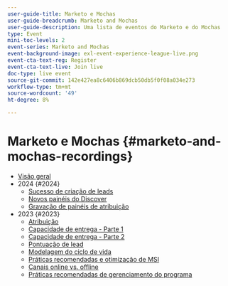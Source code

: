```yaml
---
user-guide-title: Marketo e Mochas
user-guide-breadcrumb: Marketo and Mochas
user-guide-description: Uma lista de eventos do Marketo e do Mochas
type: Event
mini-toc-levels: 2
event-series: Marketo and Mochas
event-background-image: exl-event-experience-league-live.png
event-cta-text-reg: Register
event-cta-text-live: Join live
doc-type: live event
source-git-commit: 142e427ea8c6406b869dcb50db5f0f08a034e273
workflow-type: tm+mt
source-wordcount: '49'
ht-degree: 8%

---
```



# Marketo e Mochas {#marketo-and-mochas-recordings}

+ [Visão geral](overview.md)
+ 2024 {#2024}
   + [Sucesso de criação de leads](2024/lead-nurture-success.md)
   + [Novos painéis do Discover](2024/new-discover-dashboard.md)
   + [Gravação de painéis de atribuição](2024/attribution-dashboard-recording.md)
+ 2023 {#2023}
   + [Atribuição](2023/attribution.md)
   + [Capacidade de entrega - Parte 1](2023/deliverability-part-one.md)
   + [Capacidade de entrega - Parte 2](2023/deliverability-part-two.md)
   + [Pontuação de lead](2023/lead-scoring.md)
   + [Modelagem do ciclo de vida](2023/lifecycle-modeling.md)
   + [Práticas recomendadas e otimização de MSI](2023/msi-best-practices.md)
   + [Canais online vs. offline](2023/online-offline.md)
   + [Práticas recomendadas de gerenciamento do programa](2023/program-management.md)